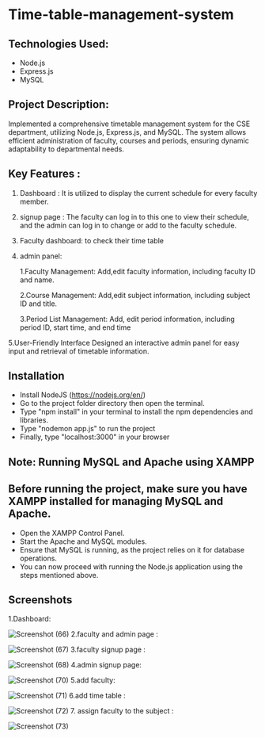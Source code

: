 # Time-table-management-system

## Technologies Used:
- Node.js
- Express.js
- MySQL
## Project Description:
Implemented a comprehensive timetable management system for the CSE department, utilizing Node.js, Express.js, and MySQL. The system allows efficient administration of faculty, courses and periods, ensuring dynamic adaptability to departmental needs.

## Key Features :
1. Dashboard :
   It is utilized to display the current schedule for every faculty member.
2. signup page :
    The faculty can log in to this one to view their schedule, and the admin can log in to change or add to the faculty schedule.
3. Faculty dashboard:
    to check their time table
4. admin panel:
   
     1.Faculty Management:
        Add,edit faculty information, including faculty ID and name.
   
     2.Course Management:
        Add,edit subject information, including subject ID and title.
   
     3.Period List Management:
        Add, edit period information, including period ID, start time, and end time
   
5.User-Friendly Interface
    Designed an interactive admin panel for easy input and retrieval of timetable information.

## Installation
- Install NodeJS (https://nodejs.org/en/)
- Go to the project folder directory then open the terminal.
- Type "npm install" in your terminal to install the npm dependencies and libraries.
- Type "nodemon app.js" to run the project
- Finally, type "localhost:3000" in your browser

## Note: Running MySQL and Apache using XAMPP
## Before running the project, make sure you have XAMPP installed for managing MySQL and Apache.

- Open the XAMPP Control Panel.
- Start the Apache and MySQL modules.
- Ensure that MySQL is running, as the project relies on it for database operations.
- You can now proceed with running the Node.js application using the steps mentioned above.

## Screenshots 
1.Dashboard: 

![Screenshot (66)](https://github.com/Rajesh2459/Time-table-management-system/assets/131291830/32b55d8f-dccc-4218-be0f-3e507c543b22)
2.faculty and admin page :

![Screenshot (67)](https://github.com/Rajesh2459/Time-table-management-system/assets/131291830/526c43fb-37b2-4e75-b7ac-1a082602c78f)
3.faculty signup page :

![Screenshot (68)](https://github.com/Rajesh2459/Time-table-management-system/assets/131291830/dad9ef8d-d7b3-4a40-b6b1-f1dd0f437f78)
4.admin signup page:

![Screenshot (70)](https://github.com/Rajesh2459/Time-table-management-system/assets/131291830/096c6a19-a10c-423d-b733-c21756e525d2)
5.add faculty:

![Screenshot (71)](https://github.com/Rajesh2459/Time-table-management-system/assets/131291830/f581d262-4c34-4b02-a6ab-74517c94eada)
6.add time table :

![Screenshot (72)](https://github.com/Rajesh2459/Time-table-management-system/assets/131291830/4f8cde50-53d0-48ea-b77e-ddbb31efc915)
7. assign faculty to the subject :

![Screenshot (73)](https://github.com/Rajesh2459/Time-table-management-system/assets/131291830/434350a2-d23f-4763-91e0-fba18a9302ff)
